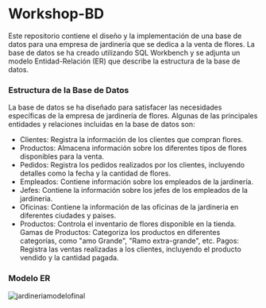 # Workshop-BD 
Este repositorio contiene el diseño y la implementación de una base de datos para una empresa de jardinería que se dedica a la venta de flores. La base de datos se ha creado utilizando SQL Workbench y se adjunta un modelo Entidad-Relación (ER) que describe la estructura de la base de datos.

### Estructura de la Base de Datos
La base de datos se ha diseñado para satisfacer las necesidades específicas de la empresa de jardinería de flores. Algunas de las principales entidades y relaciones incluidas en la base de datos son:

- Clientes: Registra la información de los clientes que compran flores.
- Productos: Almacena información sobre los diferentes tipos de flores disponibles para la venta.
- Pedidos: Registra los pedidos realizados por los clientes, incluyendo detalles como la fecha y la cantidad de flores.
- Empleados: Contiene información sobre los empleados de la jardinería.
- Jefes: Contiene la información sobre los jefes de los empleados de la jardineria.
- Oficinas: Contiene la información de las oficinas de la jardineria en diferentes ciudades y paises. 
- Productos: Controla el inventario de flores disponible en la tienda.
Gamas de Productos: Categoriza los productos en diferentes categorías, como "amo Grande", "Ramo extra-grande", etc.
Pagos: Registra las ventas realizadas a los clientes, incluyendo el producto vendido y la cantidad pagada.

### Modelo ER
![jardineriamodelofinal](https://github.com/Sof-Saos/Workshop-BD/assets/74073693/47f74674-21a8-4fa0-89c7-2281f72cc2ea)
